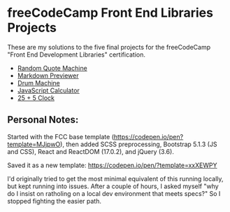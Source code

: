 # freeCodeCamp Front End Libraries Projects

These are my solutions to the five final projects for the freeCodeCamp "Front End Development Libraries" certification.

- [Random Quote Machine](/p-Random_Quote_Machine/)
- [Markdown Previewer](/p-Markdown_Previewer/)
- [Drum Machine](/p-Drum_Machine/)
- [JavaScript Calculator](/p-JavaScript_Calculator/)
- [25 + 5 Clock](/p-25_+_5_Clock/)

## Personal Notes:

Started with the FCC base template (https://codepen.io/pen?template=MJjpwO), then added SCSS preprocessing, Bootstrap 5.1.3 (JS and CSS), React and ReactDOM (17.0.2), and jQuery (3.6).

Saved it as a new template: https://codepen.io/pen/?template=xxXEWPY

I'd originally tried to get the most minimal equivalent of this running locally, but kept running into issues. After a couple of hours, I asked myself "why do I insist on ratholing on a local dev environment that meets specs?" So I stopped fighting the easier path.
